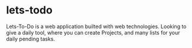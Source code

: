 # lets-todo
Lets-To-Do is a web application builted with web technologies. Looking to give a daily tool, where you can create Projects, and many lists for your daily pending tasks.
